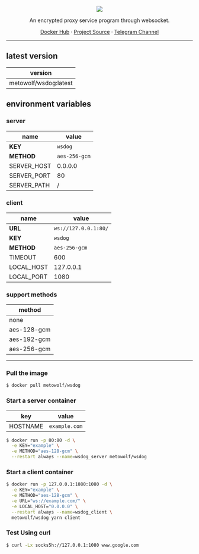 <p align="center">
<a href="https://www.npmjs.com/package/upimg">
<img src="https://user-images.githubusercontent.com/2666735/53743687-5d416100-3ed6-11e9-9fe8-5a8581c48157.png">
</a>
</p>

<p align="center">An encrypted proxy service program through websocket.</p>

<p align=center>
<a href="https://hub.docker.com/r/metowolf/wsdog">Docker Hub</a> ·
<a href="https://github.com/metowolf/wsdog/">Project Source</a> ·
<a href="https://t.me/wsdog">Telegram Channel</a>
</p>

***

## latest version

|version|
|---|
|metowolf/wsdog:latest|


## environment variables

### server

|name|value|
|---|---|
|**KEY**|`wsdog`|
|**METHOD**|`aes-256-gcm`|
|SERVER_HOST|0.0.0.0|
|SERVER_PORT|80|
|SERVER_PATH|/|

### client

|name|value|
|---|---|
|**URL**|`ws://127.0.0.1:80/`|
|**KEY**|`wsdog`|
|**METHOD**|`aes-256-gcm`|
|TIMEOUT|600|
|LOCAL_HOST|127.0.0.1|
|LOCAL_PORT|1080|

### support methods
|method|
|---|
|none|
|aes-128-gcm|
|aes-192-gcm|
|aes-256-gcm|

***

### Pull the image

```bash
$ docker pull metowolf/wsdog
```

### Start a server container

|key|value|
|---|---|
|HOSTNAME|`example.com`|

```bash
$ docker run -p 80:80 -d \
  -e KEY="example" \
  -e METHOD="aes-128-gcm" \
  --restart always --name=wsdog_server metowolf/wsdog
```

### Start a client container

```bash
$ docker run -p 127.0.0.1:1080:1080 -d \
  -e KEY="example" \
  -e METHOD="aes-128-gcm" \
  -e URL="ws://example.com/" \
  -e LOCAL_HOST="0.0.0.0" \
  --restart always --name=wsdog_client \
  metowolf/wsdog yarn client
```

### Test Using curl

```bash
$ curl -Lx socks5h://127.0.0.1:1080 www.google.com
```
